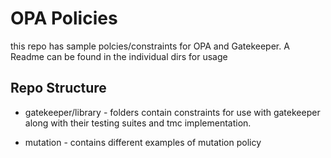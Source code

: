 # OPA Policies

this repo has sample polcies/constraints for OPA and Gatekeeper. A Readme can be found in the individual dirs for usage


## Repo Structure

* gatekeeper/library -  folders contain constraints for use with gatekeeper along with their testing suites and tmc implementation.

* mutation - contains different examples of mutation policy
